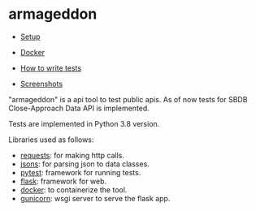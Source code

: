 # armageddon

- [Setup](/docs/setup.md)

- [Docker](/docs/docker.md)

- [How to write tests](/docs/tests.md)

- [Screenshots](/docs/screenshot.md)

"armageddon" is a api tool to test public apis.
As of now tests for SBDB Close-Approach Data API is implemented.

Tests are implemented in Python 3.8 version.

Libraries used as follows:
- [requests](https://requests.readthedocs.io/en/master/): for making http calls.
- [jsons](https://pypi.org/project/jsons/): for parsing json to data classes.
- [pytest](https://docs.pytest.org/en/stable/): framework for running tests.
- [flask](https://flask.palletsprojects.com/en/1.1.x/): framework for web.
- [docker](https://www.docker.com/): to containerize the tool.
- [gunicorn](https://gunicorn.org/): wsgi server to serve the flask app.

